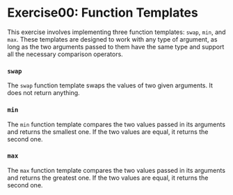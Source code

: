 # Exercise00: Function Templates

This exercise involves implementing three function templates: `swap`, `min`, and `max`. These templates are designed to work with any type of argument, as long as the two arguments passed to them have the same type and support all the necessary comparison operators.

### `swap`
The `swap` function template swaps the values of two given arguments. It does not return anything.

### `min`
The `min` function template compares the two values passed in its arguments and returns the smallest one. If the two values are equal, it returns the second one.

### `max`
The `max` function template compares the two values passed in its arguments and returns the greatest one. If the two values are equal, it returns the second one.
